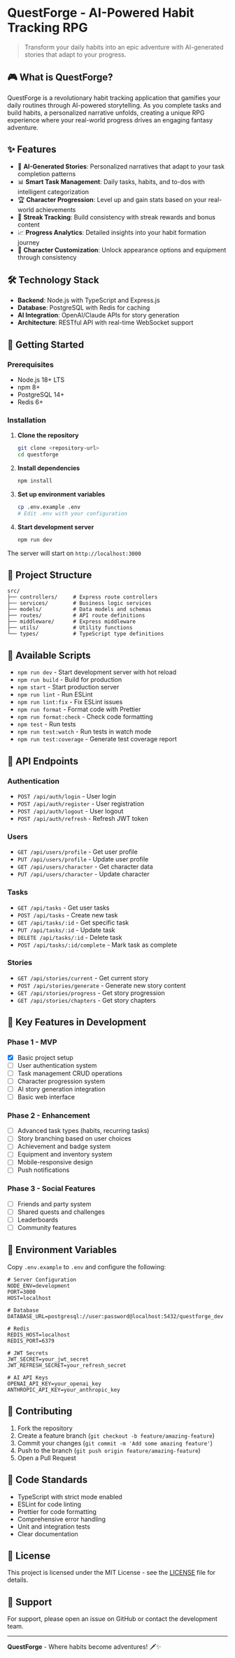 # QuestForge - AI-Powered Habit Tracking RPG

> Transform your daily habits into an epic adventure with AI-generated stories that adapt to your progress.

## 🎮 What is QuestForge?

QuestForge is a revolutionary habit tracking application that gamifies your daily routines through AI-powered storytelling. As you complete tasks and build habits, a personalized narrative unfolds, creating a unique RPG experience where your real-world progress drives an engaging fantasy adventure.

## ✨ Features

- 🤖 **AI-Generated Stories**: Personalized narratives that adapt to your task completion patterns
- 📊 **Smart Task Management**: Daily tasks, habits, and to-dos with intelligent categorization
- 🏆 **Character Progression**: Level up and gain stats based on your real-world achievements
- 🎯 **Streak Tracking**: Build consistency with streak rewards and bonus content
- 📈 **Progress Analytics**: Detailed insights into your habit formation journey
- 🎨 **Character Customization**: Unlock appearance options and equipment through consistency

## 🛠 Technology Stack

- **Backend**: Node.js with TypeScript and Express.js
- **Database**: PostgreSQL with Redis for caching
- **AI Integration**: OpenAI/Claude APIs for story generation
- **Architecture**: RESTful API with real-time WebSocket support

## 🚀 Getting Started

### Prerequisites

- Node.js 18+ LTS
- npm 8+
- PostgreSQL 14+
- Redis 6+

### Installation

1. **Clone the repository**
   ```bash
   git clone <repository-url>
   cd questforge
   ```

2. **Install dependencies**
   ```bash
   npm install
   ```

3. **Set up environment variables**
   ```bash
   cp .env.example .env
   # Edit .env with your configuration
   ```

4. **Start development server**
   ```bash
   npm run dev
   ```

The server will start on `http://localhost:3000`

## 📁 Project Structure

```
src/
├── controllers/     # Express route controllers
├── services/        # Business logic services
├── models/          # Data models and schemas
├── routes/          # API route definitions
├── middleware/      # Express middleware
├── utils/           # Utility functions
└── types/           # TypeScript type definitions
```

## 🔧 Available Scripts

- `npm run dev` - Start development server with hot reload
- `npm run build` - Build for production
- `npm start` - Start production server
- `npm run lint` - Run ESLint
- `npm run lint:fix` - Fix ESLint issues
- `npm run format` - Format code with Prettier
- `npm run format:check` - Check code formatting
- `npm test` - Run tests
- `npm run test:watch` - Run tests in watch mode
- `npm run test:coverage` - Generate test coverage report

## 🔗 API Endpoints

### Authentication
- `POST /api/auth/login` - User login
- `POST /api/auth/register` - User registration
- `POST /api/auth/logout` - User logout
- `POST /api/auth/refresh` - Refresh JWT token

### Users
- `GET /api/users/profile` - Get user profile
- `PUT /api/users/profile` - Update user profile
- `GET /api/users/character` - Get character data
- `PUT /api/users/character` - Update character

### Tasks
- `GET /api/tasks` - Get user tasks
- `POST /api/tasks` - Create new task
- `GET /api/tasks/:id` - Get specific task
- `PUT /api/tasks/:id` - Update task
- `DELETE /api/tasks/:id` - Delete task
- `POST /api/tasks/:id/complete` - Mark task as complete

### Stories
- `GET /api/stories/current` - Get current story
- `POST /api/stories/generate` - Generate new story content
- `GET /api/stories/progress` - Get story progression
- `GET /api/stories/chapters` - Get story chapters

## 🌟 Key Features in Development

### Phase 1 - MVP
- [x] Basic project setup
- [ ] User authentication system
- [ ] Task management CRUD operations
- [ ] Character progression system
- [ ] AI story generation integration
- [ ] Basic web interface

### Phase 2 - Enhancement
- [ ] Advanced task types (habits, recurring tasks)
- [ ] Story branching based on user choices
- [ ] Achievement and badge system
- [ ] Equipment and inventory system
- [ ] Mobile-responsive design
- [ ] Push notifications

### Phase 3 - Social Features
- [ ] Friends and party system
- [ ] Shared quests and challenges
- [ ] Leaderboards
- [ ] Community features

## 🧪 Environment Variables

Copy `.env.example` to `.env` and configure the following:

```env
# Server Configuration
NODE_ENV=development
PORT=3000
HOST=localhost

# Database
DATABASE_URL=postgresql://user:password@localhost:5432/questforge_dev

# Redis
REDIS_HOST=localhost
REDIS_PORT=6379

# JWT Secrets
JWT_SECRET=your_jwt_secret
JWT_REFRESH_SECRET=your_refresh_secret

# AI API Keys
OPENAI_API_KEY=your_openai_key
ANTHROPIC_API_KEY=your_anthropic_key
```

## 🤝 Contributing

1. Fork the repository
2. Create a feature branch (`git checkout -b feature/amazing-feature`)
3. Commit your changes (`git commit -m 'Add some amazing feature'`)
4. Push to the branch (`git push origin feature/amazing-feature`)
5. Open a Pull Request

## 📝 Code Standards

- TypeScript with strict mode enabled
- ESLint for code linting
- Prettier for code formatting
- Comprehensive error handling
- Unit and integration tests
- Clear documentation

## 📄 License

This project is licensed under the MIT License - see the [LICENSE](LICENSE) file for details.

## 🎯 Support

For support, please open an issue on GitHub or contact the development team.

---

**QuestForge** - Where habits become adventures! 🗡️✨